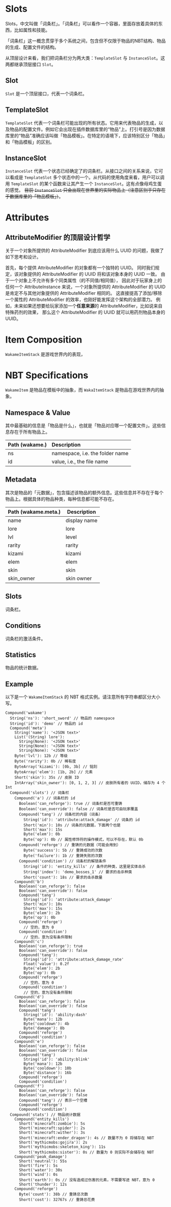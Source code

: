 # Slots

Slots，中文叫做「词条栏」。「词条栏」可以看作一个容器，里面存放着具体的东西，比如属性和技能。

「词条栏」这一概念贯穿于多个系统之间，包含但不仅限于物品的NBT结构、物品的生成、配置文件的结构。

从顶层设计来看，我们把词条栏分为两大类：`TemplateSlot` 与 `InstanceSlot`。这两都继承顶层接口 `Slot`。

## Slot

`Slot` 是一个顶层接口，代表一个词条栏。

## TemplateSlot

`TemplateSlot` 代表一个词条栏可能出现的所有状态。它用来代表物品的生成，以及物品的配置文件。例如它会出现在插件数据库里的“物品”上。打引号是因为数据库里的“物品”准确应该叫做「物品模板」。在特定的语境下，应该特别区分「物品」和「物品模板」的区别。

## InstanceSlot

`InstanceSlot` 代表一个状态已经确定了的词条栏。从接口之间的关系来说，它可以看成是 `TemplateSlot` 多个状态中的一个。从代码的使用角度来看，用户可以调用 `TemplateSlot` 的某个函数来让其产生一个 `InstanceSlot`。这有点像母鸡生蛋的感觉。
~~目前 `InstanceSlot` 只会出现在世界里的实际物品上（注意区别于只存在于数据库里的「物品模板」）~~。

# Attributes

## AttributeModifier 的顶层设计哲学

关于一个对象所提供的 AttributeModifier 到底应该用什么 UUID 的问题，我做了如下思考和设计。

首先，每个提供 AttributeModifier 的对象都有一个独特的 UUID。
同时我们规定，该对象提供的 AttributeModifier 的 UUID 将和该对象本身的 UUID 一致。
由于一个对象上不允许有多个同类属性（的不同值/相同值）， 因此对于玩家身上的任何一个 AttributeInstance 来说，一个对象所提供的
AttributeModifier 的 UUID 是肯定不与其他对象提供的 AttributeModifier 相同的。
这直接提高了添加/移除一个属性的 AttributeModifier 的效率，也刚好能发挥这个架构的全部潜力。
例如，未来如果还想要给玩家添加一个**任意来源**的 AttributeModifier，比如说来自特殊药剂的效果，
那么这个 AttributeModifier 的 UUID 就可以用药剂物品本身的 UUID。

# Item Composition

`WakameItemStack` 是游戏世界内的表现，

# NBT Specifications

`WakameItem` 是物品在模板中的抽象，而 `WakaItemStack` 是物品在游戏世界内的抽象。

## Namespace & Value

其中最基础的信息是「物品是什么」，也就是「物品对应哪一个配置文件」。这些信息存在于所有物品上。

| Path (wakame.) | Description                     |
|----------------|:--------------------------------|
| ns             | namespace, i.e. the folder name |
| id             | value, i.e., the file name      |

## Metadata

其次是物品的「元数据」，包含描述该物品的额外信息。这些信息并不存在于每个物品上。根据具体的物品种类，每种信息都可能不存在。

| Path (wakame.meta.) | Description  |
|---------------------|--------------|
| name                | display name |
| lore                | lore         |
| lvl                 | level        |
| rarity              | rarity       |
| kizami              | kizami       |
| elem                | elem         |
| skin                | skin         |
| skin_owner          | skin owner   |

## Slots

词条栏。

## Conditions

词条栏的激活条件。

## Statistics

物品的统计数据。

## Example

以下是一个 `WakameItemStack` 的 NBT 格式实例。请注意所有字符串都区分大小写。

```
Compound('wakame')
  String('ns'): 'short_sword' // 物品的 namespace
  String('id'): 'demo' // 物品的 id
  Compound('meta')
    String('name'): '<JSON text>'
    List('(String) lore'):
      String(None): '<JSON text>'
      String(None): '<JSON text>'
      String(None): '<JSON text>'
    Byte('lvl'): 12b // 等级
    Byte('rarity'): 0b // 稀有度
    ByteArray('kizami'): [0b, 3b] // 铭刻
    ByteArray('elem'): [1b, 2b] // 元素
    Short('skin'): 35s // 皮肤 ID
    IntArray('skin_owner'): [0, 1, 2, 3] // 皮肤所有者的 UUID，储存为 4 个 Int
  Compound('slots') // 词条栏
    Compound('a') // 词条栏的 id
      Boolean('can_reforge'): true // 词条栏是否可重铸
      Boolean('can_override'): false // 词条栏是否可由玩家覆盖
      Compound('tang') // 词条栏的内容（词条）
        String('id'): 'attribute:attack_damage' // 词条的 id
        Short('min'): 10s // 词条的元数据，下面两个也是
        Short('max'): 15s
        Byte('elem'): 0b
        Byte('op'): 0b // 属性修饰符的操作模式，可以不存在，默认 0b
      Compound('reforge') // 重铸的元数据（可能会用到）
        Byte('success'): 5b // 重铸成功的次数
        Byte('failure'): 1b // 重铸失败的次数
      Compound('condition') // 词条栏的解锁条件
        String('id'): 'entity_kills' // 条件的种类，这里是实体击杀
        String('index'): 'demo_bosses_1' // 要求的击杀种类
        Short('count'): 18s // 要求的击杀数量
    Compound('b')
      Boolean('can_reforge'): false
      Boolean('can_override'): false
      Compound('tang')
        String('id'): 'attribute:attack_damage'
        Short('min'): 10s
        Short('max'): 15s
        Byte('elem'): 2b
        Byte('op'): 0b
      Compound('reforge')
        // 空的，意为 0
      Compound('condition')
        // 空的，意为没有条件限制
    Compound('c')
      Boolean('can_reforge'): true
      Boolean('can_override'): false
      Compound('tang'):
        String('id'): 'attribute:attack_damage_rate'
        Float('value'): 0.2f
        Byte('elem'): 2b
        Byte('op'): 0b
      Compound('reforge')
        // 空的，意为 0
      Compound('condition')
        // 空的，意为没有条件限制
    Compound('d')
      Boolean('can_reforge'): false
      Boolean('can_override'): false
      Compound('tang')
        String('id'): 'ability:dash'
        Byte('mana'): 12b
        Byte('cooldown'): 4b
        Byte('damage'): 8b
      Compound('reforge')
      Compound('condition')
    Compound('e')
      Boolean('can_reforge'): false
      Boolean('can_override'): false
      Compound('tang')
        String('id'): 'ability:blink'
        Byte('mana'): 12b
        Byte('cooldown'): 10b
        Byte('distance'): 16b
      Compound('reforge')
      Compound('condition')
    Compound('f')
      Boolean('can_reforge'): false
      Boolean('can_override'): false
      Compound('tang') // 表示一个空槽
      Compound('reforge')
      Compound('condition')
  Compound('stats') // 物品统计数据
    Compound('entity_kills')
      Short('minecraft:zombie'): 5s
      Short('minecraft:spider'): 2s
      Short('minecraft:wither'): 3s
      Short('minecraft:ender_dragon'): 4s // 数量不为 0 将储存在 NBT
      Short('mythicmobs:gojira'): 2s
      Short('mythicmobs:skeleton_king'): 11s
      Short('mythicmobs:sister'): 0s // 数量为 0 则实际不会储存在 NBT
    Compound('peak_damage')
      Short('neutral'): 55s
      Short('fire'): 5s
      Short('water'): 30s
      Short('wind'): 0s
      Short('earth'): 0s // 没有造成过伤害的元素，不需要写进 NBT，意为 0
      Short('thunder'): 12s
    Compound('reforge')
      Byte('count'): 38b // 重铸总次数
      Short('cost'): 32767s // 重铸总花费
```
